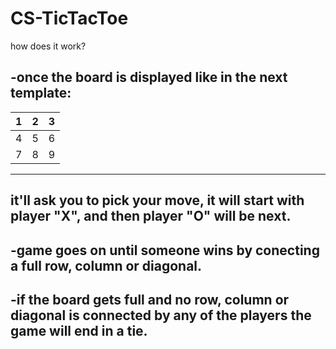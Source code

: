 # CS-TicTacToe

how does it work?

-once the board is displayed like in the next template:
-------------
| 1 | 2 | 3 |
|---|---|---|
| 4 | 5 | 6 |
| 7 | 8 | 9 |
-------------
  it'll ask you to pick your move, it will start with player "X", and then player "O" will be next.
-------------

  -game goes on until someone wins by conecting a full row, column or diagonal.
-------------

  -if the board gets full and no row, column or diagonal is connected by any of the players the game will end in a tie.
-------------
